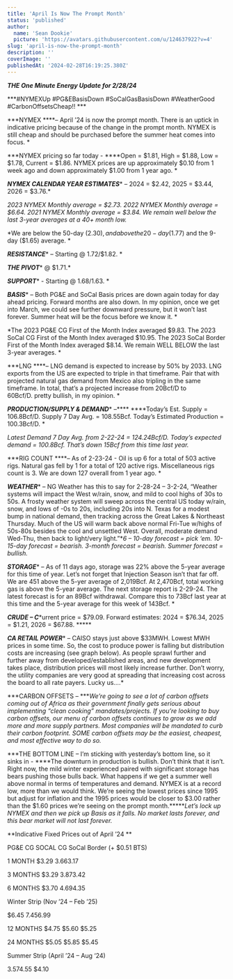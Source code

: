 ```yaml
---
title: 'April Is Now The Prompt Month'
status: 'published'
author:
  name: 'Sean Dookie'
  picture: 'https://avatars.githubusercontent.com/u/124637922?v=4'
slug: 'april-is-now-the-prompt-month'
description: ''
coverImage: ''
publishedAt: '2024-02-28T16:19:25.380Z'
---
```


***THE One Minute Energy Update for 2/28/24***

***\#NYMEXUp #PG&EBasisDown #SoCalGasBasisDown #WeatherGood #CarbonOffsetsCheap!! ***

***NYMEX ****– April ’24 is now the prompt month. There is an uptick in indicative pricing because of the change in the prompt month. NYMEX is still cheap and should be purchased before the summer heat comes into focus. *

***NYMEX pricing so far today - ****Open = $1.81, High = $1.88, Low = $1.78, Current = $1.86. NYMEX prices are up approximately $0.10 from 1 week ago and down approximately $1.00 from 1 year ago. *

***NYMEX CALENDAR YEAR ESTIMATES**** – 2024 = $2.42, 2025 = $3.44, 2026 = $3.76.*

*2023 NYMEX Monthly average = $2.73. 2022 NYMEX Monthly average = $6.64. 2021 NYMEX Monthly average = $3.84. We remain well below the last 3-year averages at a 40+ month low.*

*We are below the 50-day ($2.30), and above the 20-day ($1.77) and the 9-day ($1.65) average. *

***RESISTANCE**** – Starting @ 1.72/$1.82. *

***THE PIVOT**** @ $1.71.*

***SUPPORT**** - Starting @ $1.68/$1.63. *

***BASIS**** – Both PG&E and SoCal Basis prices are down again today for day ahead pricing. Forward months are also down. In my opinion, once we get into March, we could see further downward pressure, but it won’t last forever. Summer heat will be the focus before we know it. *

*The 2023 PG&E CG First of the Month Index averaged $9.83. The 2023 SoCal CG First of the Month Index averaged $10.95. The 2023 SoCal Border First of the Month Index averaged $8.14. We remain WELL BELOW the last 3-year averages. *

***LNG ****– LNG demand is expected to increase by 50% by 2033. LNG exports from the US are expected to triple in that timeframe. Pair that with projected natural gas demand from Mexico also tripling in the same timeframe. In total, that’s a projected increase from 20Bcf/D to 60Bcf/D. pretty bullish, in my opinion. *

***PRODUCTION/SUPPLY & DEMAND**** –**** ****Today’s Est. Supply = 106.8Bcf/D. Supply 7 Day Avg. = 108.55Bcf. Today’s Estimated Production = 100.3Bcf/D. *

*Latest Demand 7 Day Avg. from 2-22-24 = 124.24Bcf/D. Today’s expected demand = 100.8Bcf. That’s down 15Bcf from this time last year.*

***RIG COUNT ****– As of 2-23-24 - Oil is up 6 for a total of 503 active rigs. Natural gas fell by 1 for a total of 120 active rigs. Miscellaneous rigs count is 3. We are down 127 overall from 1 year ago. *

***WEATHER**** – NG Weather has this to say for 2-28-24 – 3-2-24, “Weather systems will impact the West w/rain, snow, and mild to cool highs of 30s to 50s. A frosty weather system will sweep across the central US today w/rain, snow, and lows of -0s to 20s, including 20s into N. Texas for a modest bump in national demand, then tracking across the Great Lakes & Northeast Thursday. Much of the US will warm back above normal Fri-Tue w/highs of 50s-80s besides the cool and unsettled West. Overall, moderate demand Wed-Thu, then back to light/very light.”**6 – 10-day forecast = pick ‘em. 10-15-day forecast = bearish. 3-month forecast = bearish. Summer forecast = bullish.*

***STORAGE**** – As of 11 days ago, storage was 22% above the 5-year average for this time of year. Let’s not forget that Injection Season isn’t that far off. We are 451 above the 5-yer average of 2,019Bcf. At 2,470Bcf, total working gas is above the 5-year average. The next storage report is 2-29-24. The latest forecast is for an 89Bcf withdrawal. Compare this to 73Bcf last year at this time and the 5-year average for this week of 143Bcf. *

***CRUDE – C****urrent price = $79.09. Forward estimates: 2024 = $76.34, 2025 = $1.21, 2026 = $67.88. *****

***CA RETAIL POWER**** – CAISO stays just above $33MWH. Lowest MWH prices in some time. So, the cost to produce power is falling but distribution costs are increasing (see graph below). As people sprawl further and further away from developed/established areas, and new development takes place, distribution prices will most likely increase further. Don’t worry, the utility companies are very good at spreading that increasing cost across the board to all rate payers. Lucky us….*

***CARBON OFFSETS – ****We’re going to see a lot of carbon offsets coming out of Africa as their government finally gets serious about implementing “clean cooking” mandates/projects. If you’re looking to buy carbon offsets, our menu of carbon offsets continues to grow as we add more and more supply partners. Most companies will be mandated to curb their carbon footprint. SOME carbon offsets may be the easiest, cheapest, and most effective way to do so.*

***THE BOTTOM LINE – I’m sticking with yesterday’s bottom line, so it sinks in - ****The downturn in production is bullish. Don’t think that it isn’t. Right now, the mild winter experienced paired with significant storage has bears pushing those bulls back. What happens if we get a summer well above normal in terms of temperatures and demand. NYMEX is at a record low, more than we would think. We’re seeing the lowest prices since 1995 but adjust for inflation and the 1995 prices would be closer to $3.00 rather than the $1.60 prices we’re seeing on the prompt month.******Let’s lock up NYMEX and then we pick up Basis as it falls. No market lasts forever, and this bear market will not last forever.*

**Indicative Fixed Prices out of April ’24 **

PG&E CG SOCAL CG SoCal Border (+ $0.51 BTS)

1 MONTH $3.29 $3.66 $3.17

3 MONTHS $3.29 $3.87 $3.42

6 MONTHS $3.70 $4.69 $4.35

Winter Strip (Nov ’24 – Feb ’25)

$6.45 $7.45 $6.99

12 MONTHS $4.75 $5.60 $5.25

24 MONTHS $5.05 $5.85 $5.45

Summer Strip (April ’24 – Aug ‘24)

$3.57 $4.55 $4.10

